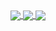 <a href="https://github.com/anuraghazra/github-readme-stats">
  <img align="center" src="https://github-readme-stats.vercel.app/api?username=gqmv&show_icons=true&theme=dark&count_private=true" />
</a>
<a href="https://github.com/anuraghazra/convoychat">
  <img align="center" src="https://github-readme-stats.vercel.app/api/top-langs/?username=gqmv&show_icons=true&theme=dark&count_private=true" />
</a>

<img align="center" src="https://tryhackme-badges.s3.amazonaws.com/gabrielqmv.png" />
